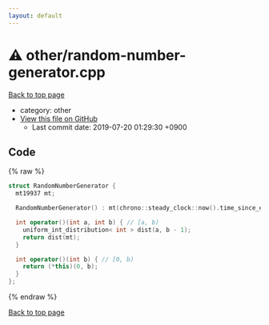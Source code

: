 ```yaml
---
layout: default
---
```


<!-- mathjax config similar to math.stackexchange -->
<script type="text/javascript" async
  src="https://cdnjs.cloudflare.com/ajax/libs/mathjax/2.7.5/MathJax.js?config=TeX-MML-AM_CHTML">
</script>
<script type="text/x-mathjax-config">
  MathJax.Hub.Config({
    TeX: { equationNumbers: { autoNumber: "AMS" }},
    tex2jax: {
      inlineMath: [ ['$','$'] ],
      processEscapes: true
    },
    "HTML-CSS": { matchFontHeight: false },
    displayAlign: "left",
    displayIndent: "2em"
  });
</script>

<script type="text/javascript" src="https://cdnjs.cloudflare.com/ajax/libs/jquery/3.4.1/jquery.min.js"></script>
<script src="https://cdn.jsdelivr.net/npm/jquery-balloon-js@1.1.2/jquery.balloon.min.js" integrity="sha256-ZEYs9VrgAeNuPvs15E39OsyOJaIkXEEt10fzxJ20+2I=" crossorigin="anonymous"></script>
<script type="text/javascript" src="../../assets/js/copy-button.js"></script>
<link rel="stylesheet" href="../../assets/css/copy-button.css" />


# :warning: other/random-number-generator.cpp
<a href="../../index.html">Back to top page</a>

* category: other
* <a href="{{ site.github.repository_url }}/blob/master/other/random-number-generator.cpp">View this file on GitHub</a>
    - Last commit date: 2019-07-20 01:29:30 +0900




## Code
{% raw %}
```cpp
struct RandomNumberGenerator {
  mt19937 mt;

  RandomNumberGenerator() : mt(chrono::steady_clock::now().time_since_epoch().count()) {}

  int operator()(int a, int b) { // [a, b)
    uniform_int_distribution< int > dist(a, b - 1);
    return dist(mt);
  }

  int operator()(int b) { // [0, b)
    return (*this)(0, b);
  }
};

```
{% endraw %}

<a href="../../index.html">Back to top page</a>


